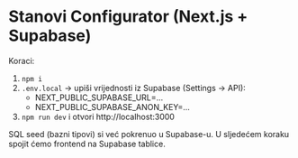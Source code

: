 # Stanovi Configurator (Next.js + Supabase)
Koraci:
1) `npm i`
2) `.env.local` -> upiši vrijednosti iz Supabase (Settings → API):
   - NEXT_PUBLIC_SUPABASE_URL=...
   - NEXT_PUBLIC_SUPABASE_ANON_KEY=...
3) `npm run dev` i otvori http://localhost:3000

SQL seed (bazni tipovi) si već pokrenuo u Supabase-u.
U sljedećem koraku spojit ćemo frontend na Supabase tablice.
